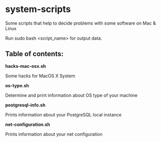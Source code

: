 # system-scripts
Some scripts that help to decide problems with some software on Mac &amp; Linux

Run sudo bash <script_name> for output data.

## Table of contents:

**hacks-mac-osx.sh**

Some hacks for MacOS X System

**os-type.sh**

Determine and print information about OS type of your machine

**postgresql-info.sh**

Prints information about your PostgreSQL local instance

**net-configuration.sh**

Prints information about your net configuration


